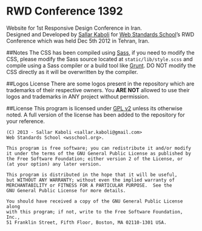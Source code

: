RWD Conference 1392
===========

Website for 1st Responsive Design Conference in Iran.  
Designed and Developed by [Sallar Kaboli](http://sallar.me) for [Web Standards School](http://wsschool.org)’s RWD Conference which was held Dec 5th 2012 in Tehran, Iran.

##Notes
The CSS has been compiled using [Sass](http://sass-lang.com/), if you need to modify the CSS, please modify the Sass source located at `static/lib/style.scss` and compile using a Sass compiler or a build tool like [Grunt](http://gruntjs.com/). DO NOT modify the CSS directly as it will be overwritten by the compiler.

##Logos License
There are some logos present in the repository which are trademarks of their respective owners. You **ARE NOT** allowed to use their logos and trademarks in ANY project without permission.


##License
This program is licensed under [GPL v2](http://choosealicense.com/licenses/gpl-v2/) unless its otherwise noted. A full version of the license has been added to the repository for your reference.

    (C) 2013 - Sallar Kaboli <sallar.kaboli@gmail.com>
    Web Standards School <wsschool.org>.

    This program is free software; you can redistribute it and/or modify
    it under the terms of the GNU General Public License as published by
    the Free Software Foundation; either version 2 of the License, or
    (at your option) any later version.

    This program is distributed in the hope that it will be useful,
    but WITHOUT ANY WARRANTY; without even the implied warranty of
    MERCHANTABILITY or FITNESS FOR A PARTICULAR PURPOSE.  See the
    GNU General Public License for more details.

    You should have received a copy of the GNU General Public License along
    with this program; if not, write to the Free Software Foundation, Inc.,
    51 Franklin Street, Fifth Floor, Boston, MA 02110-1301 USA.
